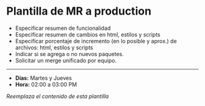# Plantilla de MR a production

- Especificar resumen de funcionalidad
- Especificar resumen de cambios en html, estilos y scripts
- Especificar porcentaje de incremento (en lo posible y aprox.) de archivos: html, estilos y scripts
- Indicar si se agrega o no nuevos paquetes.
- Solicitar un merge unificado por equipo.

---

- **Días:** Martes y Jueves
- **Hora:** 02:00 a 03:00 PM

_Reemplaza el contenido de esta plantilla_
